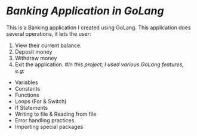 # *Banking Application in GoLang*
This is a Banking application I created using GoLang. This application does several operations, it lets the user:
1. View their current balance.
2. Deposit money
3. Withdraw money
4. Exit the application.
#*In this project, I used various GoLang features, e.g:*
- Variables
- Constants
- Functions
- Loops (For & Switch)
- If Statements
- Writing to file & Reading from file
- Error handling practices
- Importing special packages
